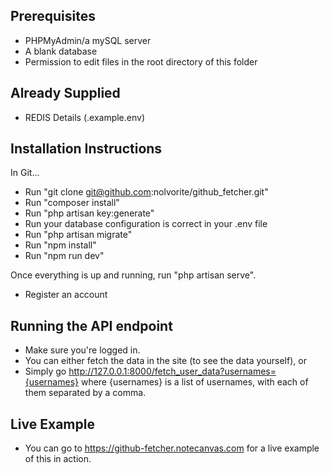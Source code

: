 ## Prerequisites
- PHPMyAdmin/a mySQL server
- A blank database
- Permission to edit files in the root directory of this folder

## Already Supplied
- REDIS Details (.example.env)

## Installation Instructions

In Git...

- Run "git clone git@github.com:nolvorite/github_fetcher.git"
- Run  "composer install"
- Run "php artisan key:generate"
- Run your database configuration is correct in your .env file
- Run "php artisan migrate"
- Run "npm install"
- Run "npm run dev"

Once everything is up and running, run "php artisan serve".

- Register an account

## Running the API endpoint

- Make sure you're logged in.
- You can either fetch the data in the site (to see the data yourself), or 
- Simply go http://127.0.0.1:8000/fetch_user_data?usernames={usernames} where {usernames} is a list of usernames, with each of them separated by a comma.

## Live Example

- You can go to https://github-fetcher.notecanvas.com for a live example of this in action.